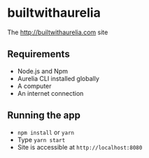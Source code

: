# builtwithaurelia
The http://builtwithaurelia.com site

## Requirements

- Node.js and Npm
- Aurelia CLI installed globally
- A computer
- An internet connection

## Running the app

- `npm install` or `yarn`
- Type `yarn start`
- Site is accessible at `http://localhost:8080`
